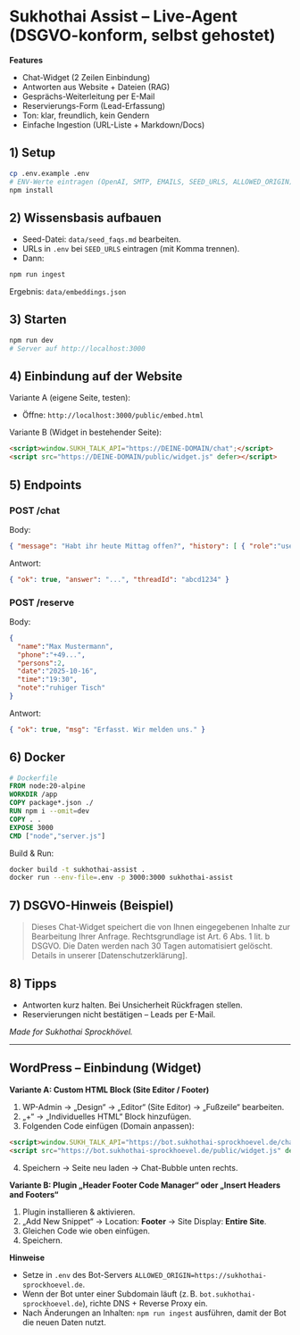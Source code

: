 # Sukhothai Assist – Live-Agent (DSGVO-konform, selbst gehostet)

**Features**
- Chat-Widget (2 Zeilen Einbindung)
- Antworten aus Website + Dateien (RAG)
- Gesprächs-Weiterleitung per E-Mail
- Reservierungs-Form (Lead-Erfassung)
- Ton: klar, freundlich, kein Gendern
- Einfache Ingestion (URL-Liste + Markdown/Docs)

## 1) Setup

```bash
cp .env.example .env
# ENV-Werte eintragen (OpenAI, SMTP, EMAILS, SEED_URLS, ALLOWED_ORIGIN)
npm install
```

## 2) Wissensbasis aufbauen

- Seed-Datei: `data/seed_faqs.md` bearbeiten.
- URLs in `.env` bei `SEED_URLS` eintragen (mit Komma trennen).
- Dann:

```bash
npm run ingest
```

Ergebnis: `data/embeddings.json`

## 3) Starten

```bash
npm run dev
# Server auf http://localhost:3000
```

## 4) Einbindung auf der Website

Variante A (eigene Seite, testen):
- Öffne: `http://localhost:3000/public/embed.html`

Variante B (Widget in bestehender Seite):
```html
<script>window.SUKH_TALK_API="https://DEINE-DOMAIN/chat";</script>
<script src="https://DEINE-DOMAIN/public/widget.js" defer></script>
```

## 5) Endpoints

### POST /chat
Body:
```json
{ "message": "Habt ihr heute Mittag offen?", "history": [ { "role":"user","content":"..." } ] }
```
Antwort:
```json
{ "ok": true, "answer": "...", "threadId": "abcd1234" }
```

### POST /reserve
Body:
```json
{
  "name":"Max Mustermann",
  "phone":"+49...",
  "persons":2,
  "date":"2025-10-16",
  "time":"19:30",
  "note":"ruhiger Tisch"
}
```
Antwort:
```json
{ "ok": true, "msg": "Erfasst. Wir melden uns." }
```

## 6) Docker

```dockerfile
# Dockerfile
FROM node:20-alpine
WORKDIR /app
COPY package*.json ./
RUN npm i --omit=dev
COPY . .
EXPOSE 3000
CMD ["node","server.js"]
```

Build & Run:
```bash
docker build -t sukhothai-assist .
docker run --env-file=.env -p 3000:3000 sukhothai-assist
```

## 7) DSGVO-Hinweis (Beispiel)

> Dieses Chat-Widget speichert die von Ihnen eingegebenen Inhalte zur Bearbeitung Ihrer Anfrage. Rechtsgrundlage ist Art. 6 Abs. 1 lit. b DSGVO. Die Daten werden nach 30 Tagen automatisiert gelöscht. Details in unserer [Datenschutzerklärung].

## 8) Tipps
- Antworten kurz halten. Bei Unsicherheit Rückfragen stellen.
- Reservierungen nicht bestätigen – Leads per E-Mail.

*Made for Sukhothai Sprockhövel.*

---

## WordPress – Einbindung (Widget)

**Variante A: Custom HTML Block (Site Editor / Footer)**
1. WP-Admin → „Design“ → „Editor“ (Site Editor) → „Fußzeile“ bearbeiten.
2. „+“ → „Individuelles HTML“ Block hinzufügen.
3. Folgenden Code einfügen (Domain anpassen):
```html
<script>window.SUKH_TALK_API="https://bot.sukhothai-sprockhoevel.de/chat";</script>
<script src="https://bot.sukhothai-sprockhoevel.de/public/widget.js" defer></script>
```
4. Speichern → Seite neu laden → Chat-Bubble unten rechts.

**Variante B: Plugin „Header Footer Code Manager“ oder „Insert Headers and Footers“**
1. Plugin installieren & aktivieren.
2. „Add New Snippet“ → Location: **Footer** → Site Display: **Entire Site**.
3. Gleichen Code wie oben einfügen.
4. Speichern.

**Hinweise**
- Setze in `.env` des Bot-Servers `ALLOWED_ORIGIN=https://sukhothai-sprockhoevel.de`.
- Wenn der Bot unter einer Subdomain läuft (z. B. `bot.sukhothai-sprockhoevel.de`), richte DNS + Reverse Proxy ein.
- Nach Änderungen an Inhalten: `npm run ingest` ausführen, damit der Bot die neuen Daten nutzt.
